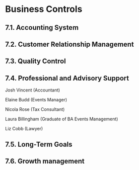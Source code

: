 # Business Controls

## 7.1. Accounting System

## 7.2. Customer Relationship Management

## 7.3. Quality Control

## 7.4. Professional and Advisory Support

Josh Vincent (Accountant)

Elaine Budd (Events Manager)

Nicola Rose (Tax Consultant)

Laura Billingham (Graduate of BA Events Management)

Liz Cobb (Lawyer)

## 7.5. Long-Term Goals

## 7.6. Growth management

